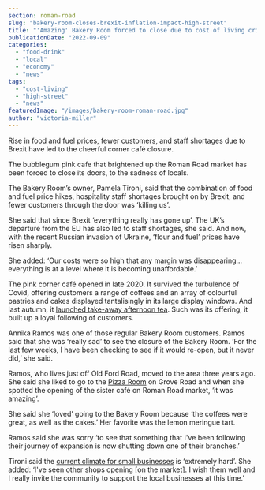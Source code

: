 ```yaml
---
section: roman-road
slug: "bakery-room-closes-brexit-inflation-impact-high-street"
title: "'Amazing' Bakery Room forced to close due to cost of living crisis and Brexit"
publicationDate: "2022-09-09"
categories: 
  - "food-drink"
  - "local"
  - "economy"
  - "news"
tags: 
  - "cost-living"
  - "high-street"
  - "news"
featuredImage: "/images/bakery-room-roman-road.jpg"
author: "victoria-miller"
---
```


Rise in food and fuel prices, fewer customers, and staff shortages due to Brexit have led to the cheerful corner café closure.

The bubblegum pink cafe that brightened up the Roman Road market has been forced to close its doors, to the sadness of locals. 

The Bakery Room’s owner, Pamela Tironi, said that the combination of food and fuel price hikes, hospitality staff shortages brought on by Brexit, and fewer customers through the door was ‘killing us’. 

She said that since Brexit ‘everything really has gone up’. The UK’s departure from the EU has also led to staff shortages, she said. And now, with the recent Russian invasion of Ukraine, ‘flour and fuel’ prices have risen sharply.

She added: ‘Our costs were so high that any margin was disappearing… everything is at a level where it is becoming unaffordable.’

The pink corner café opened in late 2020. It survived the turbulence of Covid, offering customers a range of coffees and an array of colourful pastries and cakes displayed tantalisingly in its large display windows. And last autumn, it [launched take-away afternoon tea](https://romanroadlondon.com/bakery-room-afternoon-tea-takeaway/). Such was its offering, it built up a loyal following of customers. 

Annika Ramos was one of those regular Bakery Room customers. Ramos said that she was ‘really sad’ to see the closure of the Bakery Room. ‘For the last few weeks, I have been checking to see if it would re-open, but it never did,’ she said.

Ramos, who lives just off Old Ford Road, moved to the area three years ago. She said she liked to go to the [Pizza Room](https://romanroadlondon.com/pizza-room-delivery-app-launch-party/) on Grove Road and when she spotted the opening of the sister café on Roman Road market, ‘it was amazing’.

She said she ‘loved’ going to the Bakery Room because ‘the coffees were great, as well as the cakes.’ Her favorite was the lemon meringue tart. 

Ramos said she was sorry ‘to see that something that I've been following their journey of expansion is now shutting down one of their branches.’

Tironi said the [current climate for small businesses](https://www.theguardian.com/money/2022/aug/19/uk-small-businesses-forced-to-close-by-soaring-energy-bills) is ‘extremely hard’. She added: ‘I've seen other shops opening \[on the market\]. I wish them well and I really invite the community to support the local businesses at this time.’ 


